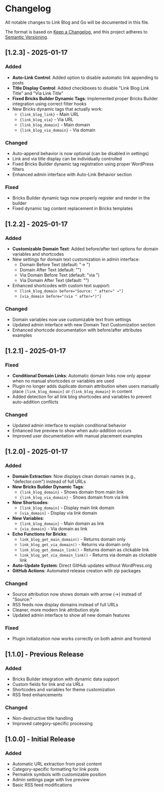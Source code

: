 # Changelog

All notable changes to Link Blog and Go will be documented in this file.

The format is based on [Keep a Changelog](https://keepachangelog.com/en/1.0.0/),
and this project adheres to [Semantic Versioning](https://semver.org/spec/v2.0.0.html).

## [1.2.3] - 2025-01-17

### Added
- **Auto-Link Control**: Added option to disable automatic link appending to posts
- **Title Display Control**: Added checkboxes to disable "Link Blog Link Title" and "Via Link Title"
- **Fixed Bricks Builder Dynamic Tags**: Implemented proper Bricks Builder integration using correct filter hooks
- New Bricks dynamic tags that actually work:
  - `{link_blog_link}` - Main URL
  - `{link_blog_via}` - Via URL  
  - `{link_blog_domain}` - Main domain
  - `{link_blog_via_domain}` - Via domain

### Changed
- Auto-append behavior is now optional (can be disabled in settings)
- Link and via title display can be individually controlled
- Fixed Bricks Builder dynamic tag registration using proper WordPress filters
- Enhanced admin interface with Auto-Link Behavior section

### Fixed
- Bricks Builder dynamic tags now properly register and render in the builder
- Fixed dynamic tag content replacement in Bricks templates

## [1.2.2] - 2025-01-17

### Added
- **Customizable Domain Text**: Added before/after text options for domain variables and shortcodes
- New settings for domain text customization in admin interface:
  - Domain Before Text (default: "→ ")
  - Domain After Text (default: "")
  - Via Domain Before Text (default: "via ")
  - Via Domain After Text (default: "")
- Enhanced shortcodes with custom text support:
  - `[link_blog_domain before="Source: " after=" →"]`
  - `[via_domain before="(via " after=")"]`

### Changed
- Domain variables now use customizable text from settings
- Updated admin interface with new Domain Text Customization section
- Enhanced shortcode documentation with before/after attributes examples

## [1.2.1] - 2025-01-17

### Fixed
- **Conditional Domain Links**: Automatic domain links now only appear when no manual shortcodes or variables are used
- Plugin no longer adds duplicate domain attribution when users manually place `[link_blog_domain]` or `{link_blog_domain}` in content
- Added detection for all link blog shortcodes and variables to prevent auto-addition conflicts

### Changed
- Updated admin interface to explain conditional behavior
- Enhanced live preview to show when auto-addition occurs
- Improved user documentation with manual placement examples

## [1.2.0] - 2025-01-17

### Added
- **Domain Extraction**: Now displays clean domain names (e.g., "defector.com") instead of full URLs
- **New Bricks Builder Dynamic Tags**: 
  - `{link_blog_domain}` - Shows domain from main link
  - `{link_blog_via_domain}` - Shows domain from via link
- **New Shortcodes**:
  - `[link_blog_domain]` - Display main link domain
  - `[via_domain]` - Display via link domain
- **New Variables**:
  - `{link_blog_domain}` - Main domain as link
  - `{via_domain}` - Via domain as link
- **Echo Functions for Bricks**:
  - `link_blog_get_main_domain()` - Returns domain only
  - `link_blog_get_via_domain()` - Returns via domain only
  - `link_blog_get_domain_link()` - Returns domain as clickable link
  - `link_blog_get_via_domain_link()` - Returns via domain as clickable link
- **Auto-Update System**: Direct GitHub updates without WordPress.org
- **GitHub Actions**: Automated release creation with zip packages

### Changed
- Source attribution now shows domain with arrow (→) instead of "Source:"
- RSS feeds now display domains instead of full URLs
- Cleaner, more modern link attribution style
- Updated admin interface to show all new domain features

### Fixed
- Plugin initialization now works correctly on both admin and frontend

## [1.1.0] - Previous Release

### Added
- Bricks Builder integration with dynamic data support
- Custom fields for link and via URLs
- Shortcodes and variables for theme customization
- RSS feed enhancements

### Changed
- Non-destructive title handling
- Improved category-specific processing

## [1.0.0] - Initial Release

### Added
- Automatic URL extraction from post content
- Category-specific formatting for link posts
- Permalink symbols with customizable position
- Admin settings page with live preview
- Basic RSS feed modifications